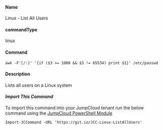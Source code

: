 #### Name

Linux - List All Users 

#### commandType

linux

#### Command

```
awk -F'[/:]' '{if ($3 >= 1000 && $3 != 65534) print $1}' /etc/passwd
```

#### Description

Lists all users on a Linux system

#### *Import This Command*

To import this command into your JumpCloud tenant run the below command using the [JumpCloud PowerShell Module](https://github.com/TheJumpCloud/support/wiki/Installing-the-JumpCloud-PowerShell-Module)

```
Import-JCCommand -URL 'https://git.io/JCC-Linux-ListAllUsers'
```
